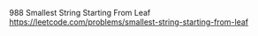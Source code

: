 988 Smallest String Starting From Leaf https://leetcode.com/problems/smallest-string-starting-from-leaf